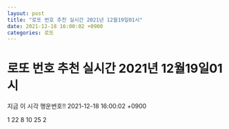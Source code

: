 ```yaml
---
layout: post
title: "로또 번호 추천 실시간 2021년 12월19일01시"
date: 2021-12-18 16:00:02 +0900
categories: 로또
---
```


# 로또 번호 추천 실시간 2021년 12월19일01시

지금 이 시각 행운번호!! 2021-12-18 16:00:02 +0900

 1  22  8  10  25  2 

